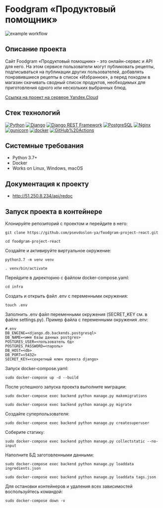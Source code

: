 # Foodgram «Продуктовый помощник» 
![example workflow]()  

## Описание проекта
Cайт Foodgram «Продуктовый помощник» - это онлайн-сервис и API для него. На этом сервисе пользователи могут публиковать рецепты, подписываться на публикации других пользователей, добавлять понравившиеся рецепты в список «Избранное», а перед походом в магазин скачивать сводный список продуктов, необходимых для приготовления одного или нескольких выбранных блюд.

[Ссылка на проект на сервере Yandex.Cloud](http://http://51.250.8.234/)

## Стек технологий
[![Python](https://img.shields.io/badge/-Python-464646?style=flat-square&logo=Python)](https://www.python.org/)
[![Django](https://img.shields.io/badge/-Django-464646?style=flat-square&logo=Django)](https://www.djangoproject.com/)
[![Django REST Framework](https://img.shields.io/badge/-Django%20REST%20Framework-464646?style=flat-square&logo=Django%20REST%20Framework)](https://www.django-rest-framework.org/)
[![PostgreSQL](https://img.shields.io/badge/-PostgreSQL-464646?style=flat-square&logo=PostgreSQL)](https://www.postgresql.org/)
[![Nginx](https://img.shields.io/badge/-NGINX-464646?style=flat-square&logo=NGINX)](https://nginx.org/ru/)
[![gunicorn](https://img.shields.io/badge/-gunicorn-464646?style=flat-square&logo=gunicorn)](https://gunicorn.org/)
[![docker](https://img.shields.io/badge/-Docker-464646?style=flat-square&logo=docker)](https://www.docker.com/)
[![GitHub%20Actions](https://img.shields.io/badge/-GitHub%20Actions-464646?style=flat-square&logo=GitHub%20actions)](https://github.com/features/actions)

## Системные требования
- Python 3.7+
- Docker
- Works on Linux, Windows, macOS

## Документация к проекту
- http://51.250.8.234/api/redoc

## Запуск проекта в контейнере
Клонируйте репозиторий с проектом и перейдите в него:
```
git clone https://github.com/psevdoslon-ya/foodgram-project-react.git

cd foodgram-project-react
```
Создайте и активируйте виртуальное окружение:
```
python3.7 -m venv venv

. venv/bin/activate
```
Перейдите в директорию с файлом docker-compose.yaml:
```
cd infra
```
Cоздать и открыть файл .env с переменными окружения:
```
touch .env
```
Заполнить .env файл переменными окружения (SECRET_KEY см. в файле settings.py). 
Пример файла с переменными окружения .env:
```
#.env
DB_ENGINE=<django.db.backends.postgresql>
DB_NAME=<имя базы данных postgres>
POSTGRES_USER=<пользователь бд>
POSTGRES_PASSWORD=<пароль>
DB_HOST=<db>
DB_PORT=<5432>
SECRET_KEY=<секретный ключ проекта django>
```
Запуск docker-compose.yaml:
```
sudo docker-compose up -d --build
```
После успешного запуска проекта выполните миграции:
```
sudo docker-compose exec backend python manage.py makemigrations

sudo docker-compose exec backend python manage.py migrate
```
Создайте суперпользователя:
```
sudo docker-compose exec backend python manage.py createsuperuser
```
Соберите статику:
```
sudo docker-compose exec backend python manage.py collectstatic --no-input 
```
Наполните БД заготовленными данными:
```
sudo docker-compose exec backend python manage.py loaddata ingredients.json

sudo docker-compose exec backend python manage.py loaddata tags.json
```
Для остановки контейнеров и удаления всех зависимостей воспользуйтесь командой:
```
sudo docker-compose down -v
```